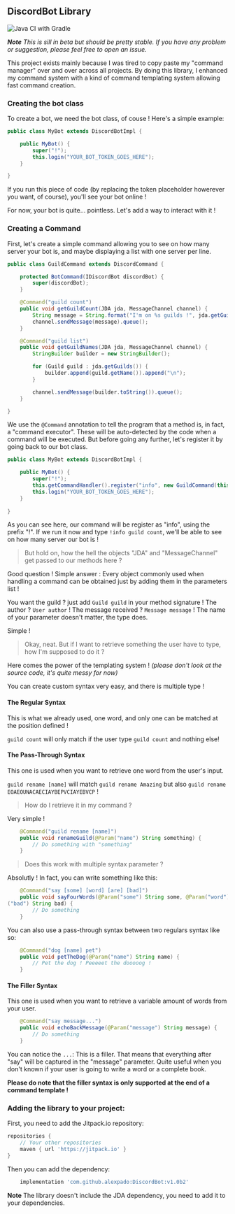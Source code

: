 ## DiscordBot Library
![Java CI with Gradle](https://github.com/alexpado/DiscordBot/workflows/Java%20CI%20with%20Gradle/badge.svg)


***Note** This is sill in beta but should be pretty stable. If you have any problem or suggestion, please feel free
 to open an issue.*
 
This project exists mainly because I was tired to copy paste my "command manager" over and over across all projects.
By doing this library, I enhanced my command system with a kind of command templating system allowing fast command
creation.
 
### Creating the bot class

To create a bot, we need the bot class, of couse ! Here's a simple example:

```java
public class MyBot extends DiscordBotImpl {

    public MyBot() {
        super("!");
        this.login("YOUR_BOT_TOKEN_GOES_HERE");
    }

}
```

If you run this piece of code (by replacing the token placeholder howerever you want, of course), you'll see your bot 
online !

For now, your bot is quite... pointless. Let's add a way to interact with it !

### Creating a Command
 
First, let's create a simple command allowing you to see on how many server your bot is, and maybe displaying a list with
one server per line.

```java
public class GuildCommand extends DiscordCommand {

    protected BotCommand(IDiscordBot discordBot) {
        super(discordBot);
    }

    @Command("guild count")
    public void getGuildCount(JDA jda, MessageChannel channel) {
        String message = String.format("I'm on %s guilds !", jda.getGuilds().size());
        channel.sendMessage(message).queue();
    }

    @Command("guild list")
    public void getGuildNames(JDA jda, MessageChannel channel) {
        StringBuilder builder = new StringBuilder();

        for (Guild guild : jda.getGuilds()) {
            builder.append(guild.getName()).append("\n");
        }

        channel.sendMessage(builder.toString()).queue();
    }

}
```

We use the `@Command` annotation to tell the program that a method is, in fact, a "command executor". These
will be auto-detected by the code when a command will be executed.
But before going any further, let's register it by going back to our bot class.

```java
public class MyBot extends DiscordBotImpl {

    public MyBot() {
        super("!");
        this.getCommandHandler().register("info", new GuildCommand(this));
        this.login("YOUR_BOT_TOKEN_GOES_HERE");
    }
    
}
```

As you can see here, our command will be register as "info", using the prefix "!".
If we run it now and type `!info guild count`, we'll be able to see on how many server our bot is !

> But hold on, how the hell the objects "JDA" and "MessageChannel" get passed to our methods here ?

Good question ! Simple answer : Every object commonly used when handling a command can be obtained just by
adding them in the parameters list !

You want the guild ? just add `Guild guild` in your method signature ! The author ? `User author` !
The message received ? `Message message` ! The name of your parameter doesn't matter, the type does.

Simple !

> Okay, neat. But if I want to retrieve something the user have to type, how I'm supposed to do it ?

Here comes the power of the templating system ! *(please don't look at the source code, it's quite messy for now)*

You can create custom syntax very easy, and there is multiple type !

#### The Regular Syntax
This is what we already used, one word, and only one can be matched at the position defined !

`guild count` will only match if the user type `guild count` and nothing else!

#### The Pass-Through Syntax
This one is used when you want to retrieve one word from the user's input.

`guild rename [name]` will match `guild rename Amazing` but also `guild rename EOAEOUNACAECIAYBEPVCIAYEBVCP` !

> How do I retrieve it in my command ?

Very simple !

```java
    @Command("guild rename [name]")
    public void renameGuild(@Param("name") String something) {
        // Do something with "something"
    }
```

> Does this work with multiple syntax parameter ?

Absolutly ! In fact, you can write something like this:

```java
    @Command("say [some] [word] [are] [bad]")
    public void sayFourWords(@Param("some") String some, @Param("word") String word, @Param("are") String are, @Param
("bad") String bad) {
        // Do something
    }
```

You can also use a pass-through syntax between two regulars syntax like so:

```java
    @Command("dog [name] pet")
    public void petTheDog(@Param("name") String name) {
        // Pet the dog ! Peeeeet the dooooog !
    }
```

#### The Filler Syntax
This one is used when you want to retrieve a variable amount of words from your user.

```java
    @Command("say message...")
    public void echoBackMessage(@Param("message") String message) {
        // Do something
    }
```

You can notice the `...`: This is a filler. That means that everything after "say" will be captured in the "message" parameter.
Quite useful when you don't known if your user is going to write a word or a complete book.

**Please do note that the filler syntax is only supported at the end of a command template !**


### Adding the library to your project:

First, you need to add the Jitpack.io repository:

```gradle
repositories {
    // Your other repositories
    maven { url 'https://jitpack.io' }
}
```

Then you can add the dependency:

```gradle
    implementation 'com.github.alexpado:DiscordBot:v1.0b2'
```

**Note** The library doesn't include the JDA dependency, you need to add it to your dependencies.